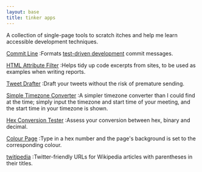 ```yaml
---
layout: base
title: tinker apps
---
```

A collection of single-page tools to scratch itches and help me learn accessible development techniques.

[Commit Line](commitline/)
:Formats [test-driven development](http://en.wikipedia.org/wiki/Test-driven_development) commit messages.

[HTML Attribute Filter](html-attribute-filter/)
:Helps tidy up code excerpts from sites, to be used as examples when writing reports.

[Tweet Drafter](tweetdrafter/)
:Draft your tweets without the risk of premature sending.

[Simple Timezone Converter](simpletimezone/)
:A simpler timezone converter than I could find at the time; simply input the timezone and start time of your meeting, and the start time in your timezone is shown.

[Hex Conversion Tester](hexconv/)
:Assess your conversion between hex, binary and decimal.

[Colour Page](colourpage/)
:Type in a hex number and the page's background is set to the corresponding colour.

[twitipedia](twitipedia/)
:Twitter-friendly URLs for Wikipedia articles with parentheses in their titles.
